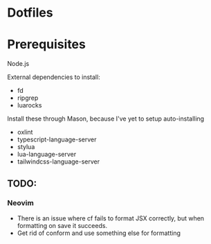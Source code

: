 # Dotfiles

# Prerequisites

Node.js

External dependencies to install:

- fd
- ripgrep
- luarocks

Install these through Mason, because I've yet to setup auto-installing
- oxlint
- typescript-language-server
- stylua
- lua-language-server
- tailwindcss-language-server


## TODO:

### Neovim

- There is an issue where <leader>cf fails to format JSX correctly, but when formatting on save it succeeds.
- Get rid of conform and use something else for formatting
